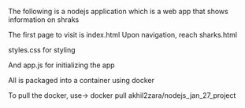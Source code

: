 The following is a nodejs application which is a web app that shows information on  shraks

The first page to visit is index.html
Upon navigation, reach sharks.html

styles.css for styling

And app.js for initializing the app

All is packaged into a container using docker

To pull the docker, use-> docker pull akhil2zara/nodejs_jan_27_project

